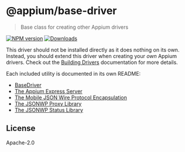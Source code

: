 # @appium/base-driver

> Base class for creating other Appium drivers

[![NPM version](http://img.shields.io/npm/v/@appium/base-driver.svg)](https://npmjs.org/package/@appium/base-driver)
[![Downloads](http://img.shields.io/npm/dm/@appium/base-driver.svg)](https://npmjs.org/package/@appium/base-driver)

This driver should not be installed directly as it does nothing on its own. Instead, you should
extend this driver when creating your *own* Appium drivers. Check out the
[Building Drivers](https://appium.io/docs/en/latest/developing/build-drivers/) documentation
for more details.

Each included utility is documented in its own README:

* [BaseDriver](lib/basedriver)
* [The Appium Express Server](lib/express)
* [The Mobile JSON Wire Protocol Encapsulation](lib/mjsonwp)
* [The JSONWP Proxy Library](lib/jsonwp-proxy)
* [The JSONWP Status Library](lib/jsonwp-status)

## License

Apache-2.0
